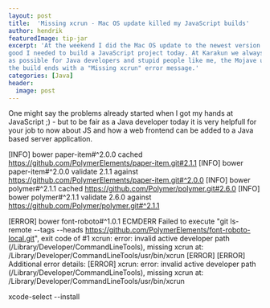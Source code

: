 ```yaml
---
layout: post
title:  'Missing xcrun - Mac OS update killed my JavaScript builds'
author: hendrik
featuredImage: tip-jar
excerpt: 'At the weekend I did the Mac OS update to the newest version "Mojave". While first everything looked
good I needed to build a JavaScript project today. At Karakun we always try to set up JavaScript projects as friendly
as possible for Java developers and stupid people like me, the Mojave update destroyed something on my machine and
the build ends with a "Missing xcrun" error message.'
categories: [Java]
header:
  image: post
---
```


One might say the problems already started when I got my hands at JavaScript ;) - but to be fair as a Java developer today
it is very helpfull for your job to now about JS and how a web frontend can be added to a Java based server application.



[INFO] bower paper-item#^2.0.0                  cached https://github.com/PolymerElements/paper-item.git#2.1.1
[INFO] bower paper-item#^2.0.0                validate 2.1.1 against https://github.com/PolymerElements/paper-item.git#^2.0.0
[INFO] bower polymer#^2.1.1                     cached https://github.com/Polymer/polymer.git#2.6.0
[INFO] bower polymer#^2.1.1                   validate 2.6.0 against https://github.com/Polymer/polymer.git#^2.1.1




[ERROR] bower font-roboto#^1.0.1                           ECMDERR Failed to execute "git ls-remote --tags --heads https://github.com/PolymerElements/font-roboto-local.git", exit code of #1 xcrun: error: invalid active developer path (/Library/Developer/CommandLineTools), missing xcrun at: /Library/Developer/CommandLineTools/usr/bin/xcrun
[ERROR] 
[ERROR] Additional error details:
[ERROR] xcrun: error: invalid active developer path (/Library/Developer/CommandLineTools), missing xcrun at: /Library/Developer/CommandLineTools/usr/bin/xcrun




xcode-select --install